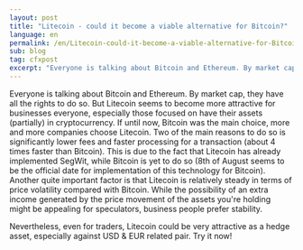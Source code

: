```yaml
---
layout: post
title: "Litecoin - could it become a viable alternative for Bitcoin?"
language: en
permalink: /en/Litecoin-could-it-become-a-viable-alternative-for-Bitcoin/
sub: blog
tag: cfxpost
excerpt: "Everyone is talking about Bitcoin and Ethereum. By market cap, they have all the rights to do so. But Litecoin seems to become more attractive for businesses everyone, especially those focused on have their assets (partially) in cryptocurrency ..."
---
```

Everyone is talking about Bitcoin and Ethereum. By market cap, they have all the rights to do so. But Litecoin seems to become more attractive for businesses everyone, especially those focused on have their assets (partially) in cryptocurrency. If until now, Bitcoin was the main choice, more and more companies choose Litecoin. Two of the main reasons to do so is significantly lower fees and faster processing for a transaction (about 4 times faster than Bitcoin). This is due to the fact that Litecoin has already implemented SegWit, while Bitcoin is yet to do so (8th of August seems to be the official date for implementation of this technology for Bitcoin). Another quite important factor is that Litecoin is relatively steady in terms of price volatility compared with Bitcoin. While the possibility of an extra income generated by the price movement of the assets you're holding might be appealing for speculators, business people prefer stability.

Nevertheless, even for traders, Litecoin could be very attractive as a hedge asset, especially against USD & EUR related pair. Try it now!